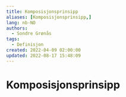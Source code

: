 ```yaml
---
title: Komposisjonsprinsipp
aliases: [Komposisjonsprinsipp,]
lang: nb-NO
authors:
  - Sondre Grønås
tags:
  - Definisjon
created: 2022-04-09 02:00:00
updated: 2022-08-17 15:48:09
---
```

# Komposisjonsprinsipp
